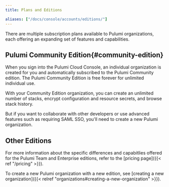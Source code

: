 ```yaml
---
title: Plans and Editions

aliases: ["/docs/console/accounts/editions/"]
---
```


There are multiple subscription plans available to Pulumi organizations, each offering an expanding set
of features and capabilities.

## Pulumi Community Edition{#community-edition}

When you sign into the Pulumi Cloud Console, an individual organization is created for you and
automatically subscribed to the Pulumi Community edition. The Pulumi Community Edition is
free forever for unlimited individual use.

With your Community Edition organization, you can create an unlimited number of stacks, encrypt
configuration and resource secrets, and browse stack history.

But if you want to collaborate with other developers or use advanced features such as requiring
SAML SSO, you'll need to create a new Pulumi organization.

## Other Editions

For more information about the specific differences and capabitlies offered for the Pulumi Team
and Enterprise editions, refer to the [pricing page]({{< ref "/pricing" >}}).

To create a new Pulumi organization with a new edition, see
[creating a new organization]({{< relref "organizations#creating-a-new-organization" >}}).
